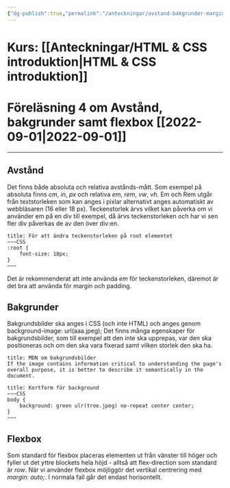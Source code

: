 ```yaml
---
{"dg-publish":true,"permalink":"/anteckningar/avstand-bakgrunder-margin-and-padding-samt-flexbox/"}
---
```


# Kurs: [[Anteckningar/HTML & CSS introduktion\|HTML & CSS introduktion]]
# Föreläsning 4 om Avstånd, bakgrunder samt flexbox [[2022-09-01\|2022-09-01]]
---
## Avstånd
Det finns både absoluta och relativa avstånds-mått. Som exempel på absoluta finns *cm*, *in*, *px* och relativa *em*, *rem*, *vw*, *vh*. Em och Rem utgår från textstorleken som kan anges i pixlar alternativt anges automatiskt av webbläsaren (16 eller 18 px).
Teckenstorlek ärvs vilket kan påverka om vi använder em på en div till exempel, då ärvs teckenstorleken och har vi sen fler div påverkas de av den över div:en.
```ad-info
title: För att ändra teckenstorleken på root elementet
~~~CSS
:root {
	font-size: 18px;
}
~~~
```
Det är rekommenderat att inte använda *em* för teckenstorleken, däremot är det bra att använda för margin och padding.
## Bakgrunder
Bakgrundsbilder ska anges i CSS (och inte HTML) och anges genom background-image: url(aaa.jpeg);
Det finns många egenskaper för bakgrundsbilder, som till exempel att den inte ska upprepas, var den ska positioneras och om den ska vara fixerad samt vilken storlek den ska ha. 
```ad-cite
title: MDN om bakgrundsbilder
If the image contains information critical to understanding the page's overall purpose, it is better to describe it semantically in the document.
```
```ad-info
title: Kortform för background
~~~CSS
body {
	background: green ulr(tree.jpeg) no-repeat center center;
}
~~~
```
## Flexbox
Som standard för flexbox placeras elementen ut från vänster till höger och fyller ut det yttre blockets hela höjd - alltså att flex-direction som standard är *row*.
När vi använder flexbox möjliggör det vertikal centrering med *margin: auto;*. I normala fall går det endast horisontellt.
